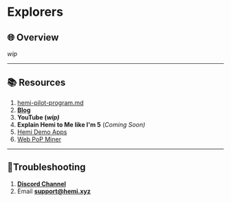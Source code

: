 # Explorers

## 🌐 Overview

_wip_

***

## 📚 Resources

1. [hemi-pilot-program.md](../../governance/hemi-pilot-program.md "mention")
2. [**Blog**](https://hemi.xyz/blog)
3. **YouTube (**_**wip)**_
4. **Explain Hemi to Me like I'm 5** (_Coming Soon)_
5. [Hemi Demo Apps](https://app.hemi.xyz/demos)
6. [Web PoP Miner](https://popminer.hemi.xyz)

***

## 📐Troubleshooting

1. [**Discord Channel**](https://discord.com/channels/1202677849887080508/1217860733820469298)
2. Email [**support@hemi.xyz**](mailto:support@hemi.xyz)

